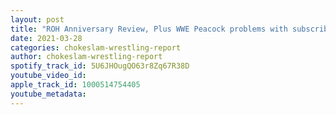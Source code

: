 ```yaml
---
layout: post
title: "ROH Anniversary Review, Plus WWE Peacock problems with subscriber, plus more"
date: 2021-03-28
categories: chokeslam-wrestling-report
author: chokeslam-wrestling-report
spotify_track_id: 5U6JHOugQO63r8Zq67R38D
youtube_video_id: 
apple_track_id: 1000514754405
youtube_metadata: 
---
```

